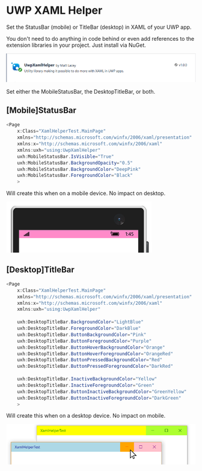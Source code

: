 # UWP XAML Helper
Set the StatusBar (mobile) or TitleBar (desktop) in XAML of your UWP app.

You don't need to do anything in code behind or even add references to the extension libraries in your project. Just install via NuGet.

![Image of NuGet entry](Docs/NuGet.png)

Set either the MobileStatusBar, the DesktopTitleBar, or both.


## [Mobile]StatusBar


```csharp
<Page
    x:Class="XamlHelperTest.MainPage"
    xmlns="http://schemas.microsoft.com/winfx/2006/xaml/presentation"
    xmlns:x="http://schemas.microsoft.com/winfx/2006/xaml"
    xmlns:uxh="using:UwpXamlHelper"
    uxh:MobileStatusBar.IsVisible="True"
    uxh:MobileStatusBar.BackgroundOpacity="0.5"
    uxh:MobileStatusBar.BackgroundColor="DeepPink"
    uxh:MobileStatusBar.ForegroundColor="Black"
    >
```
Will create this when on a mobile device. No impact on desktop.

![Phone showing black text on a pink background](Docs/MobileStatusBar.png)


## [Desktop]TitleBar


```csharp
<Page
    x:Class="XamlHelperTest.MainPage"
    xmlns="http://schemas.microsoft.com/winfx/2006/xaml/presentation"
    xmlns:x="http://schemas.microsoft.com/winfx/2006/xaml"
    xmlns:uxh="using:UwpXamlHelper"

    uxh:DesktopTitleBar.BackgroundColor="LightBlue"
    uxh:DesktopTitleBar.ForegroundColor="DarkBlue"
    uxh:DesktopTitleBar.ButtonBackgroundColor="Pink"
    uxh:DesktopTitleBar.ButtonForegroundColor="Purple"
    uxh:DesktopTitleBar.ButtonHoverBackgroundColor="Orange"
    uxh:DesktopTitleBar.ButtonHoverForegroundColor="OrangeRed"
    uxh:DesktopTitleBar.ButtonPressedBackgroundColor="Red"
    uxh:DesktopTitleBar.ButtonPressedForegroundColor="DarkRed"
    
    uxh:DesktopTitleBar.InactiveBackgroundColor="Yellow"
    uxh:DesktopTitleBar.InactiveForegroundColor="Green"
    uxh:DesktopTitleBar.ButtonInactiveBackgroundColor="GreenYellow"
    uxh:DesktopTitleBar.ButtonInactiveForegroundColor="DarkGreen"
    >
```

Will create this when on a desktop device. No impact on mobile.


![Desktop apps in foreground and background (inactive)](Docs/DesktopTitleBar.png)

